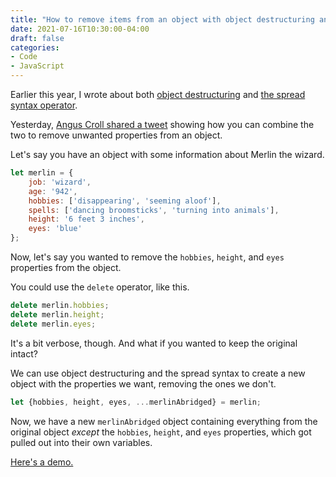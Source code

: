 ```yaml
---
title: "How to remove items from an object with object destructuring and the spread operator"
date: 2021-07-16T10:30:00-04:00
draft: false
categories:
- Code
- JavaScript
---
```


Earlier this year, I wrote about both [object destructuring](/destructing-in-vanilla-js/) and [the spread syntax operator](/the-spread-syntax-operator-in-vanilla-js/).

Yesterday, [Angus Croll shared a tweet](/the-spread-syntax-operator-in-vanilla-js/) showing how you can combine the two to remove unwanted properties from an object.

Let's say you have an object with some information about Merlin the wizard.

```js
let merlin = {
	job: 'wizard',
	age: '942',
	hobbies: ['disappearing', 'seeming aloof'],
	spells: ['dancing broomsticks', 'turning into animals'],
	height: '6 feet 3 inches',
	eyes: 'blue'
};
```

Now, let's say you wanted to remove the `hobbies`, `height`, and `eyes` properties from the object.

You could use the `delete` operator, like this.

```js
delete merlin.hobbies;
delete merlin.height;
delete merlin.eyes;
```

It's a bit verbose, though. And what if you wanted to keep the original intact?

We can use object destructuring and the spread syntax to create a new object with the properties we want, removing the ones we don't.

```js
let {hobbies, height, eyes, ...merlinAbridged} = merlin;
```

Now, we have a new `merlinAbridged` object containing everything from the original object _except_ the `hobbies`, `height`, and `eyes` properties, which got pulled out into their own variables.

[Here's a demo.](https://codepen.io/cferdinandi/pen/yLbMrBm)